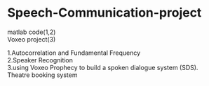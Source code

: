 # Speech-Communication-project

matlab code(1,2)  
Voxeo project(3)  
	
1.Autocorrelation and Fundamental Frequency  
2.Speaker Recognition  
3.using Voxeo Prophecy to build a spoken dialogue system (SDS).  
Theatre booking system  
  
